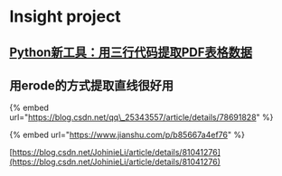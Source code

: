 # Insight project

## [Python新工具：用三行代码提取PDF表格数据](https://www.jiqizhixin.com/articles/2019-10-09-6)

## 用erode的方式提取直线很好用

{% embed url="https://blog.csdn.net/qq\_25343557/article/details/78691828" %}

{% embed url="https://www.jianshu.com/p/b85667a4ef76" %}

[https://blog.csdn.net/JohinieLi/article/details/81041276](https://blog.csdn.net/JohinieLi/article/details/81041276)

